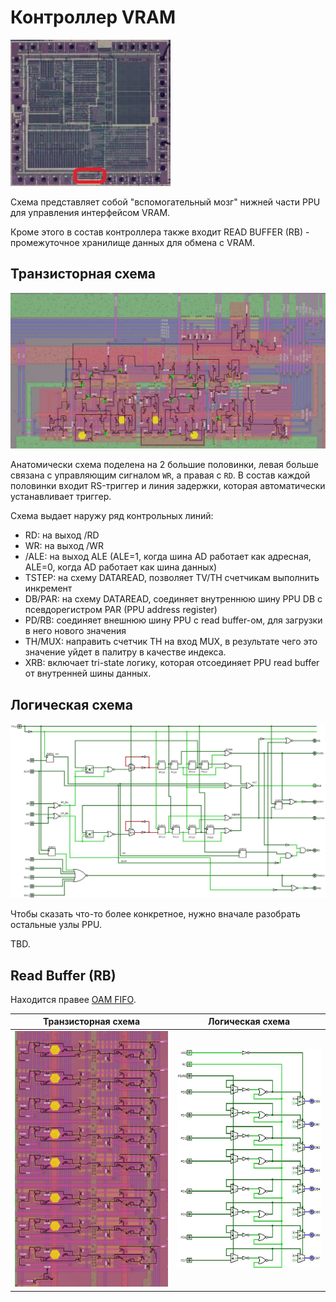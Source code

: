 # Контроллер VRAM

![ppu_locator_vram_ctrl](/BreakingNESWiki/imgstore/ppu/ppu_locator_vram_ctrl.jpg)

Схема представляет собой "вспомогательный мозг" нижней части PPU для управления интерфейсом VRAM.

Кроме этого в состав контроллера также входит READ BUFFER (RB) - промежуточное хранилище данных для обмена с VRAM.

## Транзисторная схема

<img src="/BreakingNESWiki/imgstore/ppu/vram_control_tran.jpg" width="1000px">

Анатомически схема поделена на 2 большие половинки, левая больше связана с управляющим сигналом `WR`, а правая с `RD`.
В состав каждой половинки входит RS-триггер и линия задержки, которая автоматически устанавливает триггер.

Схема выдает наружу ряд контрольных линий:
- RD: на выход /RD
- WR: на выход /WR
- /ALE: на выход ALE (ALE=1, когда шина AD работает как адресная, ALE=0, когда AD работает как шина данных)
- TSTEP: на схему DATAREAD, позволяет TV/TH счетчикам выполнить инкремент
- DB/PAR: на схему DATAREAD, соединяет внутреннюю шину PPU DB с псевдорегистром PAR (PPU address register)
- PD/RB: соединяет внешнюю шину PPU с read buffer-ом, для загрузки в него нового значения
- TH/MUX: направить счетчик TH на вход MUX, в результате чего это значение уйдет в палитру в качестве индекса.
- XRB: включает tri-state логику, которая отсоединяет PPU read buffer от внутренней шины данных.

## Логическая схема

<img src="/BreakingNESWiki/imgstore/ppu/vram_control_logisim.jpg" width="1000px">

Чтобы сказать что-то более конкретное, нужно вначале разобрать остальные узлы PPU.

TBD.

## Read Buffer (RB)

Находится правее [OAM FIFO](fifo.md).

|Транзисторная схема|Логическая схема|
|---|---|
|![ppu_readbuffer](/BreakingNESWiki/imgstore/ppu/ppu_readbuffer.jpg)|![ppu_logisim_rb](/BreakingNESWiki/imgstore/ppu/ppu_logisim_rb.jpg)|
